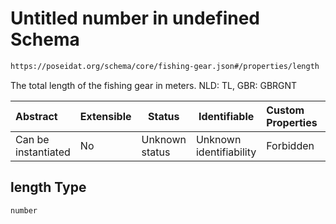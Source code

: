 # Untitled number in undefined Schema

```txt
https://poseidat.org/schema/core/fishing-gear.json#/properties/length
```

The total length of the fishing gear in meters. NLD: TL, GBR: GBRGNT


| Abstract            | Extensible | Status         | Identifiable            | Custom Properties | Additional Properties | Access Restrictions | Defined In                                                                   |
| :------------------ | ---------- | -------------- | ----------------------- | :---------------- | --------------------- | ------------------- | ---------------------------------------------------------------------------- |
| Can be instantiated | No         | Unknown status | Unknown identifiability | Forbidden         | Allowed               | none                | [fishing-gear.json\*](schemas/core/fishing-gear.json "open original schema") |

## length Type

`number`
